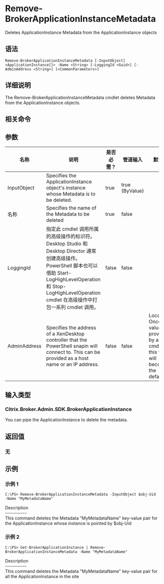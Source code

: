 # Remove-BrokerApplicationInstanceMetadata

Deletes ApplicationInstance Metadata from the ApplicationInstance objects

## 语法

    Remove-BrokerApplicationInstanceMetadata [-InputObject] <ApplicationInstance[]> -Name <String> [-LoggingId <Guid>] [-AdminAddress <String>] [<CommonParameters>]
    

## 详细说明

The Remove-BrokerApplicationInstanceMetadata cmdlet deletes Metadata from the ApplicationInstance objects.

## 相关命令

## 参数

| 名称           | 说明                                                                                                                                                                              | 是否必需？ | 管道输入           | 默认值                                                                                    |
| ------------ | ------------------------------------------------------------------------------------------------------------------------------------------------------------------------------- | ----- | -------------- | -------------------------------------------------------------------------------------- |
| InputObject  | Specifies the ApplicationInstance object's instance whose Metadata is to be deleted.                                                                                            | true  | true (ByValue) |                                                                                        |
| 名称           | Specifies the name of the Metadata to be deleted                                                                                                                                | true  | false          |                                                                                        |
| LoggingId    | 指定此 cmdlet 调用所属的高级操作的标识符。 Desktop Studio 和 Desktop Director 通常创建高级操作。 PowerShell 脚本也可以借助 Start-LogHighLevelOperation 和 Stop-LogHighLevelOperation cmdlet 在高级操作中打包一系列 cmdlet 调用。 | false | false          |                                                                                        |
| AdminAddress | Specifies the address of a XenDesktop controller that the PowerShell snapin will connect to. This can be provided as a host name or an IP address.                              | false | false          | Localhost. Once a value is provided by any cmdlet, this value will become the default. |

## 输入类型

### Citrix.Broker.Admin.SDK.BrokerApplicationInstance

You can pipe the ApplicationInstance to delete the metadata.

## 返回值

### 无

## 示例

### 示例 1

    C:\PS> Remove-BrokerApplicationInstanceMetadata -InputObject $obj-Uid -Name "MyMetadataName"
    

Description  
\---\---\-----  
This command deletes the Metadata "MyMetadataName" key-value pair for the ApplicationInstance whose instance is pointed by $obj-Uid

### 示例 2

    C:\PS> Get-BrokerApplicationInstance | Remove-BrokerApplicationInstanceMetadata -Name "MyMetadataName"
    

Description  
\---\---\-----  
This command deletes the Metadata "MyMetadataName" key-value pair for all the ApplicationInstance in the site